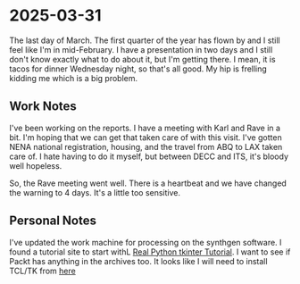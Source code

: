 # 2025-03-31

The last day of March. The first quarter of the year has flown by and I still feel like I'm in mid-February. I have a presentation in two days and I still don't know exactly what to do about it, but I'm getting there. I mean, it is tacos for dinner Wednesday night, so that's all good. My hip is frelling kidding me which is a big problem.

## Work Notes

I've been working on the reports. I have a meeting with Karl and Rave in a bit. I'm hoping that we can get that taken care of with this visit. I've gotten NENA national registration, housing, and the travel from ABQ to LAX taken care of. I hate having to do it myself, but between DECC and ITS, it's bloody well hopeless.

So, the Rave meeting went well. There is a heartbeat and we have changed the warning to 4 days. It's a little too sensitive.

## Personal Notes

I've updated the work machine for processing on the synthgen software. I found a tutorial site to start withL [Real Python tkinter Tutorial](https://realpython.com/python-gui-tkinter/). I want to see if Packt has anything in the archives too. It looks like I will need to install TCL/TK from [here](https://realpython.com/python-gui-tkinter/)
